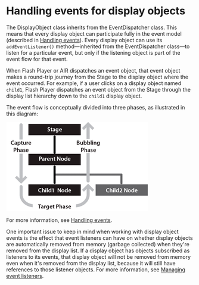 # Handling events for display objects

The DisplayObject class inherits from the EventDispatcher class. This means that
every display object can participate fully in the event model (described in
[Handling events](../../core-actionscript-classes/handling-events/index.md)).
Every display object can use its `addEventListener()` method—inherited from the
EventDispatcher class—to listen for a particular event, but only if the
listening object is part of the event flow for that event.

When Flash Player or AIR dispatches an event object, that event object makes a
round-trip journey from the Stage to the display object where the event
occurred. For example, if a user clicks on a display object named `child1`,
Flash Player dispatches an event object from the Stage through the display list
hierarchy down to the `child1` display object.

The event flow is conceptually divided into three phases, as illustrated in this
diagram:

![<Three phases of event flow>](../../img/dp_stage_parent_Node.png)

For more information, see
[Handling events](../../core-actionscript-classes/handling-events/index.md).

One important issue to keep in mind when working with display object events is
the effect that event listeners can have on whether display objects are
automatically removed from memory (garbage collected) when they're removed from
the display list. If a display object has objects subscribed as listeners to its
events, that display object will not be removed from memory even when it's
removed from the display list, because it will still have references to those
listener objects. For more information, see
[Managing event listeners](../../core-actionscript-classes/handling-events/event-listeners.md#managing-event-listeners).
